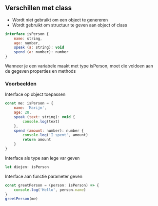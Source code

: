 ## Verschillen met class
* Wordt niet gebruikt om een object te genereren
* Wordt gebruikt om structuur te geven aan object of class

```javascript
interface isPerson {
    name: string,
    age: number,
    speak (a: string): void
    spend (a: number): number
}
```
Wanneer je een variabele maakt met type isPerson, moet die voldoen aan de gegeven properties en methods 

### Voorbeelden
Interface op object toepassen
```javascript
const me: isPerson = {
    name: 'Marijn',
    age: 28,
    speak (text: string): void {
        console.log(text)
    },
    spend (amount: number): number {
        console.log('I spent', amount)
        return amount
    }
}
```

Interface als type aan lege var geven
```javascript
let diejen: isPerson
```

Interface aan functie parameter geven
```javascript
const greetPerson = (person: isPerson) => {
    console.log('Hello', person.name)
}
greetPerson(me)
```